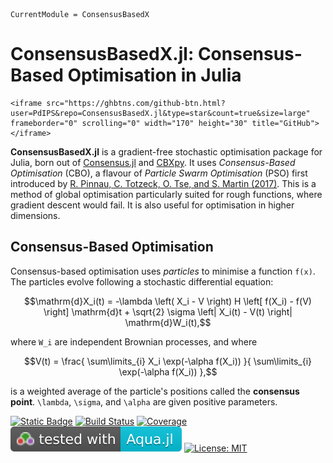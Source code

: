 ```@meta
CurrentModule = ConsensusBasedX
```

# ConsensusBasedX.jl: Consensus-Based Optimisation in Julia

```@raw html
<iframe src="https://ghbtns.com/github-btn.html?user=PdIPS&repo=ConsensusBasedX.jl&type=star&count=true&size=large" frameborder="0" scrolling="0" width="170" height="30" title="GitHub"></iframe>
```

**ConsensusBasedX.jl** is a gradient-free stochastic optimisation package for Julia, born out of [Consensus.jl](https://github.com/rafaelbailo/Consensus.jl) and [CBXpy](https://github.com/PdIPS/CBXpy). It uses _Consensus-Based Optimisation_ (CBO), a flavour of _Particle Swarm Optimisation_ (PSO) first introduced by [R. Pinnau, C. Totzeck, O. Tse, and S. Martin (2017)](http://dx.doi.org/10.1142/S0218202517400061). This is a method of global optimisation particularly suited for rough functions, where gradient descent would fail. It is also useful for optimisation in higher dimensions.


## Consensus-Based Optimisation

Consensus-based optimisation uses *particles* to minimise a function ``f(x)``. The particles evolve following a stochastic differential equation:
```math
\mathrm{d}X_i(t) = -\lambda \left( X_i - V \right) H \left[ f(X_i) - f(V) \right] \mathrm{d}t + \sqrt{2} \sigma \left| X_i(t) - V(t) \right| \mathrm{d}W_i(t),
```
where ``W_i`` are independent Brownian processes, and where
```math
V(t) = \frac{
\sum\limits_{i} X_i \exp(-\alpha f(X_i))
}{
\sum\limits_{i} \exp(-\alpha f(X_i))
},
```
is a weighted average of the particle's positions called the **consensus point**. ``\lambda``, ``\sigma``, and ``\alpha`` are given positive parameters.

[![Static Badge](https://img.shields.io/badge/View%20on%20Github-grey?logo=github)](https://github.com/PdIPS/ConsensusBasedX.jl)
[![Build Status](https://github.com/PdIPS/ConsensusBasedX.jl/actions/workflows/CI.yml/badge.svg?branch=main)](https://github.com/PdIPS/ConsensusBasedX.jl/actions/workflows/CI.yml?query=branch%3Amain)
[![Coverage](https://codecov.io/gh/PdIPS/ConsensusBasedX.jl/branch/main/graph/badge.svg)](https://codecov.io/gh/PdIPS/ConsensusBasedX.jl)
[![Aqua](https://raw.githubusercontent.com/JuliaTesting/Aqua.jl/master/badge.svg)](https://github.com/JuliaTesting/Aqua.jl)
[![License: MIT](https://img.shields.io/badge/License-MIT-yellow.svg)](https://opensource.org/licenses/MIT)
